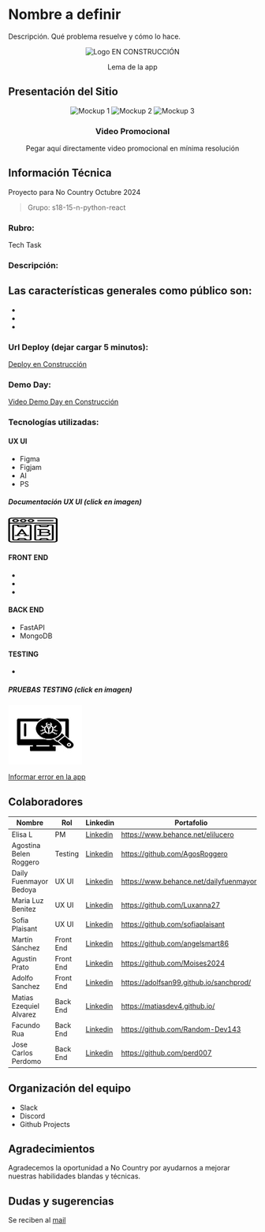 # **Nombre a definir** 
Descripción. Qué problema resuelve y cómo lo hace.

<div align="center" >

![Logo EN CONSTRUCCIÓN]() 


Lema de la app

</div>

## Presentación del Sitio

<div align="center" >
  <a> 
   
![Mockup 1]()
![Mockup 2]()
![Mockup 3]()

</a>


### Video Promocional 


Pegar aquí directamente video promocional en mínima resolución


</div>

## Información Técnica
Proyecto para No Country Octubre 2024
 > Grupo: s18-15-n-python-react

### Rubro: 
Tech Task

### Descripción: 
Las características generales como público son:
- 

- 

- 

- 


### Url Deploy (dejar cargar 5 minutos):
[Deploy en Construcción]()

### Demo Day:
[Video Demo Day en Construcción]()

### Tecnologías utilizadas: 
#### UX UI
- Figma
- Figjam
- AI
- PS

##### Documentación UX UI (click en imagen)

 <a href="" target="_blank">
   
 ![Ver Documentación UX UI](https://github.com/No-Country-simulation/s17-10-n-java-angular/blob/main/img/logo%20ux.jpg)

 </a>

#### FRONT END
- 
- 
- 
#### BACK END
- FastAPI
- MongoDB	
#### TESTING
- 

##### PRUEBAS TESTING (click en imagen)

 <a href="" target="_blank">
   
 ![Ver Pruebas](https://github.com/No-Country-simulation/s17-10-n-java-angular/blob/main/img/logo%20qa.jpg)

 </a>

[Informar error en la app](mailto:esportsmelg@gmail.com)

## Colaboradores

| Nombre                | Rol         | Linkedin                                                             | Portafolio                                   |
|-----------------------|-------------|----------------------------------------------------------------------|----------------------------------------------|
| Elisa L                 | PM          |[Linkedin](https://www.linkedin.com/in/elilucero)                     |https://www.behance.net/elilucero             |
| Agostina Belen Roggero  | Testing     |[Linkedin](https://www.linkedin.com/in/agostina-roggero/)             |https://github.com/AgosRoggero                |
| Daily Fuenmayor Bedoya  | UX UI       |[Linkedin](https://www.linkedin.com/in/daily-fuenmayor-bedoya)        |https://www.behance.net/dailyfuenmayor1       |
| Maria Luz Benitez       | UX UI       |[Linkedin](https://www.linkedin.com/in/luz-benitez/)                  |https://github.com/Luxanna27                  |
| Sofia Plaisant          | UX UI       |[Linkedin](https://www.linkedin.com/in/sofia-plaisant/)               |https://github.com/sofiaplaisant              |
| Martín Sánchez          | Front End   |[Linkedin](https://github.com/angelsmart86)                           |https://github.com/angelsmart86               |
| Agustin Prato           | Front End   |[Linkedin](https://www.linkedin.com/in/agustin-prato-05034b292/)      |https://github.com/Moises2024                 |
| Adolfo Sanchez          | Front End   |[Linkedin](https://www.linkedin.com/in/adolfosanchezlopez)            |https://adolfsan99.github.io/sanchprod/       |
| Matias Ezequiel Alvarez | Back End    |[Linkedin](https://www.linkedin.com/in/matias-alvarez-b7b165226/)     |https://matiasdev4.github.io/                 |
| Facundo Rua             | Back End    |[Linkedin](https://www.linkedin.com/in/facundogrua/)                  |https://github.com/Random-Dev143              |
| Jose Carlos Perdomo     | Back End    |[Linkedin](https://www.linkedin.com/in/perd007/)                      |https://github.com/perd007                    |


## Organización del equipo
- Slack
- Discord
- Github Projects

## Agradecimientos
Agradecemos la oportunidad a No Country por ayudarnos a mejorar nuestras habilidades blandas y técnicas.

## Dudas y sugerencias 
Se reciben al [mail](esportsmelg@gmail.com)
